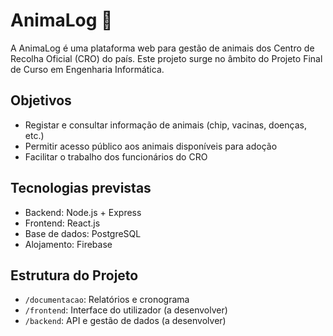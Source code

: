 # AnimaLog 🐾

A AnimaLog é uma plataforma web para gestão de animais dos Centro de Recolha Oficial (CRO) do país. Este projeto surge no âmbito do Projeto Final de Curso em Engenharia Informática.

## Objetivos
- Registar e consultar informação de animais (chip, vacinas, doenças, etc.)
- Permitir acesso público aos animais disponíveis para adoção
- Facilitar o trabalho dos funcionários do CRO

## Tecnologias previstas
- Backend: Node.js + Express
- Frontend: React.js
- Base de dados: PostgreSQL
- Alojamento: Firebase

## Estrutura do Projeto
- `/documentacao`: Relatórios e cronograma
- `/frontend`: Interface do utilizador (a desenvolver)
- `/backend`: API e gestão de dados (a desenvolver)
